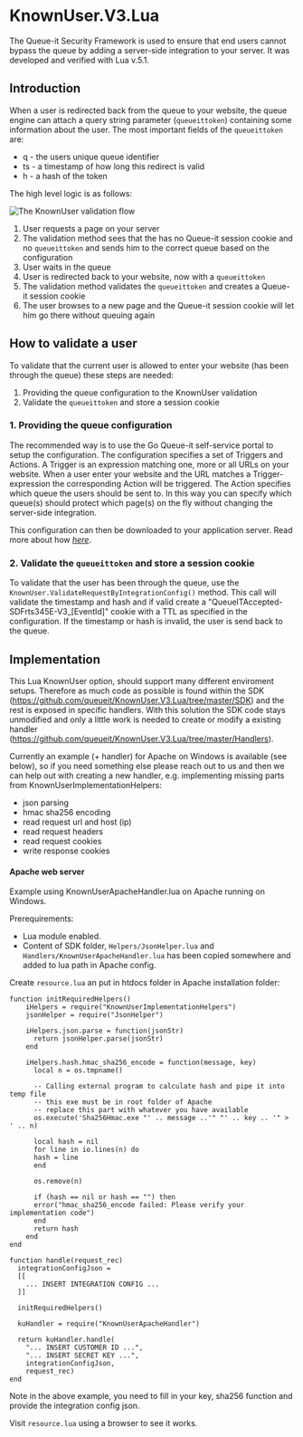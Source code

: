 # KnownUser.V3.Lua
The Queue-it Security Framework is used to ensure that end users cannot bypass the queue by adding a server-side integration to your server. It was developed and verified with Lua v.5.1.

## Introduction
When a user is redirected back from the queue to your website, the queue engine can attach a query string parameter (`queueittoken`) containing some information about the user. 
The most important fields of the `queueittoken` are:

 - q - the users unique queue identifier
 - ts - a timestamp of how long this redirect is valid
 - h - a hash of the token


The high level logic is as follows:

![The KnownUser validation flow](https://github.com/queueit/KnownUser.V3.Lua/blob/master/Documentation/KnownUserFlow.png)

 1. User requests a page on your server
 2. The validation method sees that the has no Queue-it session cookie and no `queueittoken` and sends him to the correct queue based on the configuration
 3. User waits in the queue
 4. User is redirected back to your website, now with a `queueittoken`
 5. The validation method validates the `queueittoken` and creates a Queue-it session cookie
 6. The user browses to a new page and the Queue-it session cookie will let him go there without queuing again

## How to validate a user
To validate that the current user is allowed to enter your website (has been through the queue) these steps are needed:

 1. Providing the queue configuration to the KnownUser validation
 2. Validate the `queueittoken` and store a session cookie


### 1. Providing the queue configuration
The recommended way is to use the Go Queue-it self-service portal to setup the configuration. 
The configuration specifies a set of Triggers and Actions. A Trigger is an expression matching one, more or all URLs on your website. 
When a user enter your website and the URL matches a Trigger-expression the corresponding Action will be triggered. 
The Action specifies which queue the users should be sent to. 
In this way you can specify which queue(s) should protect which page(s) on the fly without changing the server-side integration.

This configuration can then be downloaded to your application server. 
Read more about how *[here](https://github.com/queueit/KnownUser.V3.Lua/tree/master/Documentation)*.  

### 2. Validate the `queueittoken` and store a session cookie
To validate that the user has been through the queue, use the `KnownUser.ValidateRequestByIntegrationConfig()` method. 
This call will validate the timestamp and hash and if valid create a "QueueITAccepted-SDFrts345E-V3_[EventId]" cookie with a TTL as specified in the configuration.
If the timestamp or hash is invalid, the user is send back to the queue.

## Implementation

This Lua KnownUser option, should support many different enviroment setups.
Therefore as much code as possible is found within the SDK (https://github.com/queueit/KnownUser.V3.Lua/tree/master/SDK) and the rest is exposed in specific handlers. With this solution the SDK code stays unmodified and only a little work is needed to create or modify a existing handler (https://github.com/queueit/KnownUser.V3.Lua/tree/master/Handlers).

Currently an example (+ handler) for Apache on Windows is available (see below), so if you need something else please reach out to us and then we can help out with creating a new handler, e.g. implementing missing parts from KnownUserImplementationHelpers:
- json parsing
- hmac sha256 encoding
- read request url and host (ip)
- read request headers
- read request cookies
- write response cookies

#### Apache web server
Example using KnownUserApacheHandler.lua on Apache running on Windows.

Prerequirements: 
- Lua module enabled. 
- Content of SDK folder, `Helpers/JsonHelper.lua` and `Handlers/KnownUserApacheHandler.lua` has been copied somewhere and added to lua path in Apache config. 

Create `resource.lua` an put in htdocs folder in Apache installation folder:
```
function initRequiredHelpers()
    iHelpers = require("KnownUserImplementationHelpers")
    jsonHelper = require("JsonHelper")

    iHelpers.json.parse = function(jsonStr)
      return jsonHelper.parse(jsonStr)
    end

    iHelpers.hash.hmac_sha256_encode = function(message, key)		
      local n = os.tmpname()
		
      -- Calling external program to calculate hash and pipe it into temp file
      -- this exe must be in root folder of Apache
      -- replace this part with whatever you have available
      os.execute('Sha256Hmac.exe "' .. message ..'" "' .. key .. '" > ' .. n)

      local hash = nil
      for line in io.lines(n) do
	  hash = line
      end

      os.remove(n)

      if (hash == nil or hash == "") then
	  error("hmac_sha256_encode failed: Please verify your implementation code")		
      end
      return hash
    end
end

function handle(request_rec)
  integrationConfigJson = 
  [[
    ... INSERT INTEGRATION CONFIG ...
  ]]
	
  initRequiredHelpers()

  kuHandler = require("KnownUserApacheHandler")
	
  return kuHandler.handle(
    "... INSERT CUSTOMER ID ...", 
    "... INSERT SECRET KEY ...", 
    integrationConfigJson, 
    request_rec)
end
```
Note in the above example, you need to fill in your key, sha256 function and provide the integration config json.

Visit `resource.lua` using a browser to see it works.
